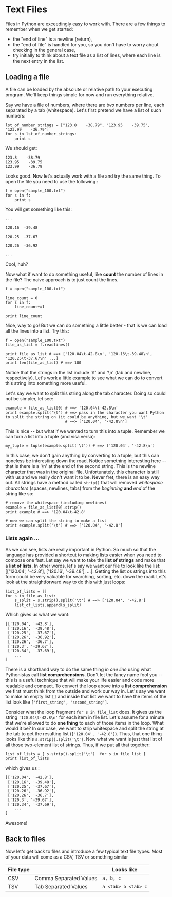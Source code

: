 # Text Files

Files in Python are exceedingly easy to work with.  There are a few things to remember when we get started:

* the "end of line" is a newline (return),
* the "end of file" is handled for you, so you don't have to worry about checking in the general case,
* try initially to think about a text file as a list of lines, where each line is the next entry in the list.

## Loading a file
A file can be loaded by the absolute or relative path to your executing program.  We'll keep things simple for now and run everything relative.

Say we have a file of numbers, where there are *two* numbers per line, each separated by a tab (whitespace).  Let's first pretend we have a list of such numbers:

    lst_of_number_strings = ["123.8    -38.79", "123.95    -39.75", "123.99    -36.79"]
    for s in lst_of_number_strings:
        print s

We should get:

    123.8    -38.79
    123.95    -39.75
    123.99    -36.79

Looks good.  Now let's actually work with a file and try the same thing. To open the file you need to use the following :

    f = open("sample_100.txt")
    for s in f:
        print s

You will get something like this:

    ...

    120.16	-39.48

    120.25	-37.67

    120.26	-36.92

    ...

Cool, huh?

Now what if want to do something useful, like **count** the number of lines in the file?  The naive approach is to just count the lines.

    f = open("sample_100.txt")

    line_count = 0
    for s in f:
        line_count+=1

    print line_count

Nice, way to go!  But we can do something a little better - that is we can load all the lines into a list.  Try this:


    f = open("sample_100.txt")
    file_as_list = f.readlines()

    print file_as_list # ==> ['120.04\t-42.8\n', '120.16\t-39.48\n', '120.25\t-37.67\n' ...]
    print len(file_as_list) # ==> 100


Notice that the strings in the list include '\t' and '\n' (tab and newline, respectively).  Let's work a little example to see what we can do to convert this string into something more useful.

Let's say we want to split this string along the tab character.  Doing so could not be simpler, let see:

    example = file_as_list[0] # ==> '120.04\t-42.8\n'
    print example.split('\t') # ==> pass in the character you want Python to split the string on (it could be anything, but we want '\t'
                              # ==> ['120.04', '-42.8\n']

This is nice -- but what if we wanted to turn this into a tuple.  Remember we can turn a list into a tuple (and visa versa):

    my_tuple = tuple(example.split('\t')) # ==> ('120.04', '-42.8\n')

In this case, we don't gain anything by converting to a tuple, but this can noneless be interesting down the road.  Notice something interesting here -- that is there is a '\n' at the end of the second string.  This is the newline character that was in the original file.  Unfortunately, this character is still with us and we really don't want it to be.  Never fret, there is an easy way out.  All strings have a method called `strip()` that will removed _whitespace characters_ (spaces, newlines, tabs) from the _beginning_ **and** _end_ of the string like so:

    # remove the whitespace (including newlines)
    example = file_as_list[0].strip()
    print example # ==> '120.04\t-42.8'

    # now we can split the string to make a list
    print example.split('\t') # ==> ['120.04', '-42.8']

### Lists again ...
As we can see, lists are really important in Python.  So much so that the language has provided a shortcut to making lists easier when you need to compose one fast.  Let say we want to take the **list of strings** and make that a **list of lists**.  In other words, let's say we want our file to look like the list: [['120.04', '-42.8'], ['120.16', '-39.48'], ...].  Getting the list os strings into this form could be very valuable for searching, sorting, etc. down the road.  Let's look at the straightforward way to do this with just loops:

    list_of_lists = []
    for s in file_as_list:
        s_split = s.strip().split('\t') # ==> ['120.04', '-42.8']
        list_of_lists.append(s_split)

Which gives us what we want:

    [['120.04', '-42.8'],
     ['120.16', '-39.48'],
     ['120.25', '-37.67'],
     ['120.26', '-36.92'],
     ['120.26', '-36.7'],
     ['120.3', '-39.67'],
     ['120.34', '-37.69'],
        ...
    ]

There is a shorthand way to do the same thing _in one line_ using what Pythonistas call **list comprehensions**.  Don't let the fancy name fool you -- this is a useful technique that will make your life easier and code more readable and compact.  To convert the loop above into a **list comprehension** we first must think from the outside and work our way in.  Let's say we want to make an empty list `[]` and inside that list we want to have the items of the list look like `['first_string', 'second_string']`.

Consider what the loop fragment `for s in file_list` does.  It gives us the string `'120.04\t-42.8\n'` for each item in file list.  Let's assume for a minute that we're allowed to do __one thing__ to each of those items in the loop.  What would it be?  In our case, we want to strip whitespace and split the string at the tab to get the resulting list (`['120.04', '-42.8']`).  Thus, that one thing looks like this `s.strip().split('\t')`.  Now what we want is just that list of all those two-element list of strings.  Thus, if we put all that together:

    list_of_lists = [ s.strip().split('\t')  for s in file_list ]
    print list_of_lists

which gives us :

    [['120.04', '-42.8'],
     ['120.16', '-39.48'],
     ['120.25', '-37.67'],
     ['120.26', '-36.92'],
     ['120.26', '-36.7'],
     ['120.3', '-39.67'],
     ['120.34', '-37.69'],
        ...
    ]


Awesome!

## Back to files
Now let's get back to files and introduce a few typical text file types.  Most of your data will come as a CSV, TSV or something similar


|File type  |   |   Looks like |
|----|----|-----|
|CSV  |Comma Separated Values | `a, b, c`  |
|TSV  |Tab Separated Values   | `a <tab> b <tab> c` |

